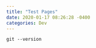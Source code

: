 ```yaml
---
title: "Test Pages"
date: 2020-01-17 08:26:28 -0400
categories: Dev
---
```


```xml
git --version
```
